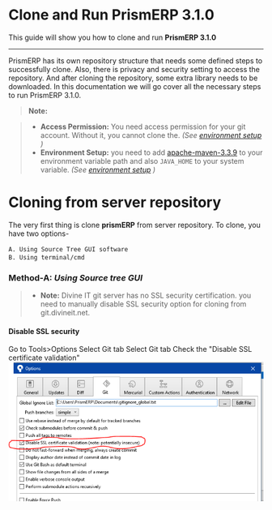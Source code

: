 Clone and Run **PrismERP 3.1.0**
===================


This guide will show you how to clone and run **PrismERP 3.1.0**

----------


PrismERP has its own repository structure that needs some defined steps to successfully  clone. Also, there is privacy and security setting to access the repository. And after cloning the repository, some extra library needs to be downloaded. In this documentation we will go cover all the necessary steps to run PrismERP 3.1.0.   

> **Note:** 


> - **Access Permission:** You need access permission for your  git account. Without it, you cannot clone the. *(See  [environment setup][2] )*
> - **Environment Setup:** you need to add [apache-maven-3.3.9][1] to your environment variable path and also ``` JAVA_HOME ``` to your system variable. *(See  [environment setup][2] )*

# Cloning from server repository
The very first thing is clone **prismERP** from server repository. To clone, you have two options-

	A. Using Source Tree GUI software 
	B. Using terminal/cmd

### Method-A:  *Using Source tree GUI*
>-  **Note:** Divine IT git server has no SSL security certification. you need to manually disable SSL security option for cloning from git.divineit.net. 

####  Disable SSL security 
Go to 
	Tools>Options
	Select Git tab
	Select Git tab
	Check the "Disable SSL certificate validation"
	![ ](https://github.com/uzzal-divineit/sphinx_documentatin/blob/master/res/disable_SSL.png)

  [1]: https://repo.maven.apache.org/maven2/org/apache/maven/apache-maven/3.3.9/apache-maven-3.3.9-bin.zip
  [2]: http://
  [3]: https://
  [4]: http://
  [5]: https://
  [6]: http://
  [7]: http://
  [8]: http://
